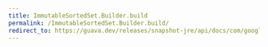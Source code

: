 ```yaml
---
title: ImmutableSortedSet.Builder.build
permalink: /ImmutableSortedSet.Builder.build/
redirect_to: https://guava.dev/releases/snapshot-jre/api/docs/com/google/common/collect/ImmutableSortedSet.Builder.html#build--
---
```

